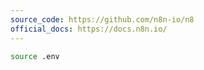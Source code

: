 ```yaml
---
source_code: https://github.com/n8n-io/n8
official_docs: https://docs.n8n.io/
---
```


```sh
source .env
```
